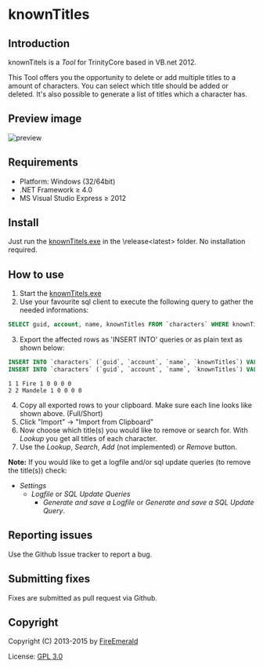 ﻿# knownTitles

## Introduction

knownTitels is a *Tool* for TrinityCore based in VB.net 2012.

This Tool offers you the opportunity to delete or add multiple titles to a amount of characters.
You can select which title should be added or deleted. It's also possible to generate a list of titles which a character has.


## Preview image

![preview](http://fs1.directupload.net/images/user/150221/eox8j8pz.jpg)


## Requirements

+ Platform: Windows (32/64bit)
+ .NET Framework ≥ 4.0
+ MS Visual Studio Express ≥ 2012


## Install

Just run the [knownTitels.exe](https://github.com/FireEmerald/knownTitles/raw/master/release/0.4.0/knownTitles.exe) in the \release\<latest> folder.
No installation required.


## How to use

1. Start the [knownTitels.exe](https://github.com/FireEmerald/knownTitles/raw/master/release/0.4.0/knownTitles.exe)
2. Use your favourite sql client to execute the following query to gather the needed informations:
  ```sql
  SELECT guid, account, name, knownTitles FROM `characters` WHERE knownTitles != '0 0 0 0 0 0 ';
  ```

3. Export the affected rows as 'INSERT INTO' queries or as plain text as shown below:
  ```sql
  INSERT INTO `characters` (`guid`, `account`, `name`, `knownTitles`) VALUES (1, 1, 'Fire', '1 0 0 0 0 0 ');
  INSERT INTO `characters` (`guid`, `account`, `name`, `knownTitles`) VALUES (2, 2, 'Mandele', '1 0 0 0 0 0 ');
  ```
  ```
  1 1 Fire 1 0 0 0 0
  2 2 Mandele 1 0 0 0 0
  ```

4. Copy all exported rows to your clipboard. Make sure each line looks like shown above. (Full/Short)
5. Click "Import" -> "Import from Clipboard"
6. Now choose which title(s) you would like to remove or search for. With *Lookup* you get all titles of each character.
7. Use the *Lookup*, *Search*, *Add* (not implemented) or *Remove* button.

**Note:** If you would like to get a logfile and/or sql update queries (to remove the title(s)) check:
* *Settings*
  * *Logfile* or *SQL Update Queries*
    * *Generate and save a Logfile* or *Generate and save a SQL Update Query*.


## Reporting issues

Use the Github Issue tracker to report a bug.


## Submitting fixes

Fixes are submitted as pull request via Github.


## Copyright

Copyright (C) 2013-2015 by [FireEmerald](https://github.com/FireEmerald)


License: [GPL 3.0](https://github.com/FireEmerald/knownTitles/blob/master/doc/GPL_3_0.txt)
